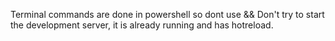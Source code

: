 Terminal commands are done in powershell so dont use &&
Don't try to start the development server, it is already running and has hotreload.
